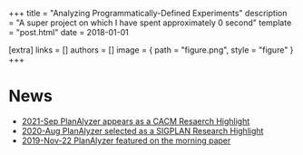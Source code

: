 +++
title = "Analyzing Programmatically-Defined Experiments"
description = "A super project on which I have spent approximately 0 second"
template = "post.html"
date = 2018-01-01

[extra]
links = []
authors = []
image = { path = "figure.png", style = "figure" }
+++


# News

* [2021-Sep PlanAlyzer appears as a CACM Resaerch Highlight](https://cacm.acm.org/magazines/2021/9/255047-planalyzer)
* [2020-Aug PlanAlyzer selected as a SIGPLAN Research Highlight]()
* [2019-Nov-22 PlanAlyzer featured on the morning paper](https://blog.acolyer.org/2019/11/22/planalyzer/)